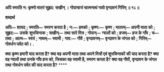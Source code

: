 **अपि स्मरति न: कृष्णो मातरं सुहृद: सखीन् ।** **गोपान्व्रजं चात्मनाथं गावो वृन्दावनं गिरिम् ॥ १८॥** 

**शब्दार्थ** 

**अपि—** **शायद** **; स्मरति—** **स्मरण करता है** **; न:—** **हमको** **; कृष्ण:—** **कृष्ण** **; मातरम्—** **अपनी माता को** **; सुहृद:—** **उसके** **शुभचिन्तक** **; सखीन्—** **तथा सारे मित्र** **; गोपान्—** **ग्वालों को** **; व्रजम्—** **व्रज के गाँव** **; च—** **तथा** **; आत्म—** **स्वयं** **; नाथम्—** **स्वामी** **;** **गाव:—** **गौवें** **; वृन्दावनम्—** **वृन्दावन के जंगल को** **; गिरिम्—** **गोवर्धन पर्वत को।** **.** 

**क्या कृष्ण हमारी याद करता है? क्या वह अपनी माता तथा अपने मित्रों एवं शुभचिन्तकों** **की याद करता है? क्या वह ग्वालों तथा उनके गाँव व्रज को, जिसका वह स्वामी है, स्मरण** **करता है? क्या वह गौवों, वृन्दावन के जंगल तथा गोवर्धन पर्वत की याद करता है?** **** 